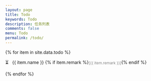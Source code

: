 ```yaml
---
layout: page
title: Todo
keywords: Todo
description: 任务列表
comments: false
menu: Todo
permalink: /todo/
---
```


{% for item in site.data.todo %}

<!--
<span style="display:inline-block;text-indent:1em;">{{ forloop.index0 }}. </span>
-->

<span>&#x23f3;&nbsp;&nbsp;</span>
<span>{{ item.name }}</span> 
{% if item.remark %}<span style="color:grey;font-size:12px;vertical-align:middle;">[{{ item.remark }}]</span>{% endif %}

{% endfor %}
